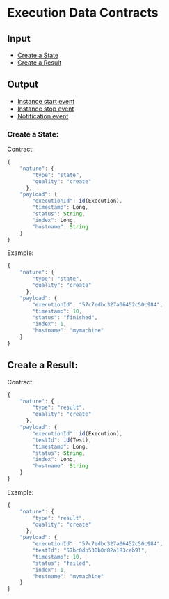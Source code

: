 # Execution Data Contracts

## Input
* [Create a State](#create-a-state)
* [Create a Result](#create-a-result)

## Output
* [Instance start event](#instance-start-event)
* [Instance stop event](#instance-stop-event)
* [Notification event](#notification-event)

### Create a State:
Contract: 
```javascript
{
    "nature": {
        "type": "state",
        "quality": "create"
      },
    "payload": {
        "executionId": id(Execution),
        "timestamp": Long,
        "status": String,
        "index": Long,
        "hostname": String
    }
}
```
Example: 
```javascript
{
    "nature": {
        "type": "state",
        "quality": "create"
      },
    "payload": {
        "executionId": "57c7edbc327a06452c50c984",
        "timestamp": 10,
        "status": "finished",
        "index": 1,
        "hostname": "mymachine"
    }
}
```

## Create a Result:
Contract: 
```javascript
{
    "nature": {
        "type": "result",
        "quality": "create"
      },
    "payload": {
        "executionId": id(Execution),
        "testId": id(Test),
        "timestamp": Long,
        "status": String,
        "index": Long,
        "hostname": String
    }
}
```
Example: 
```javascript
{
    "nature": {
        "type": "result",
        "quality": "create"
      },
    "payload": {
        "executionId": "57c7edbc327a06452c50c984",
        "testId": "57bc0db530b0d82a183ceb91",
        "timestamp": 10,
        "status": "failed",
        "index": 1,
        "hostname": "mymachine"
    }
}
```